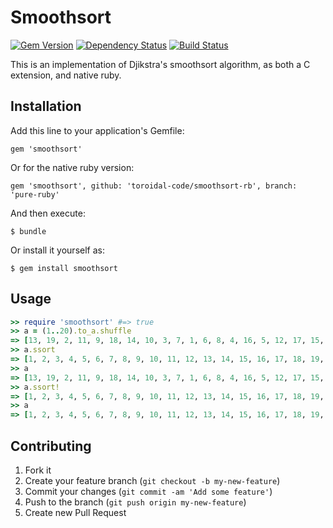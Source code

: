 # Smoothsort
[![Gem Version](https://badge.fury.io/rb/smoothsort.png)](http://badge.fury.io/rb/smoothsort)
[![Dependency Status](https://gemnasium.com/toroidal-code/smoothsort-rb.png)](https://gemnasium.com/toroidal-code/smoothsort-rb)
[![Build Status](https://travis-ci.org/toroidal-code/smoothsort-rb.png?branch=master)](https://travis-ci.org/toroidal-code/smoothsort-rb)

This is an implementation of Djikstra's smoothsort algorithm, as both a C extension, and native ruby.

## Installation

Add this line to your application's Gemfile:

    gem 'smoothsort'

Or for the native ruby version:

    gem 'smoothsort', github: 'toroidal-code/smoothsort-rb', branch: 'pure-ruby'

And then execute:

    $ bundle

Or install it yourself as:

    $ gem install smoothsort

## Usage

```ruby
>> require 'smoothsort' #=> true
>> a = (1..20).to_a.shuffle
=> [13, 19, 2, 11, 9, 18, 14, 10, 3, 7, 1, 6, 8, 4, 16, 5, 12, 17, 15, 20]
>> a.ssort
=> [1, 2, 3, 4, 5, 6, 7, 8, 9, 10, 11, 12, 13, 14, 15, 16, 17, 18, 19, 20]
>> a
=> [13, 19, 2, 11, 9, 18, 14, 10, 3, 7, 1, 6, 8, 4, 16, 5, 12, 17, 15, 20]
>> a.ssort!
=> [1, 2, 3, 4, 5, 6, 7, 8, 9, 10, 11, 12, 13, 14, 15, 16, 17, 18, 19, 20]
>> a
=> [1, 2, 3, 4, 5, 6, 7, 8, 9, 10, 11, 12, 13, 14, 15, 16, 17, 18, 19, 20]
```

## Contributing

1. Fork it
2. Create your feature branch (`git checkout -b my-new-feature`)
3. Commit your changes (`git commit -am 'Add some feature'`)
4. Push to the branch (`git push origin my-new-feature`)
5. Create new Pull Request
